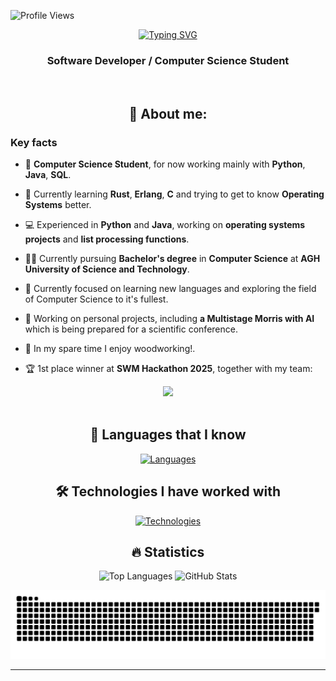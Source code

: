 ![Profile Views](https://komarev.com/ghpvc/?username=jakubkalinski0&color=brightgreen&style=flat-square&abbreviated=true)

<div align="center">

[![Typing SVG](https://readme-typing-svg.demolab.com?font=Fira+Code&pause=500&width=150&lines=Hi+there+👋;I'm+Jakub+👀)](https://git.io/typing-svg)   

### Software Developer / Computer Science Student

<br>

## 👨 About me:

</div>

### Key facts

- 💼 **Computer Science Student**, for now working mainly with **Python**, **Java**, **SQL**.

- 🧠 Currently learning **Rust**, **Erlang**, **C** and trying to get to know **Operating Systems** better.

- 💻 Experienced in **Python** and **Java**, working on **operating systems projects** and **list processing functions**.

- 👨‍🎓 Currently pursuing **Bachelor's degree** in **Computer Science** at **AGH University of Science and Technology**.

- 🎯 Currently focused on learning new languages and exploring the field of Computer Science to it's fullest.

- 🚀 Working on personal projects, including **a Multistage Morris with AI** which is being prepared for a scientific conference.

- 🌲 In my spare time I enjoy woodworking!.

- 🏆 1st place winner at **SWM Hackathon 2025**, together with my team:

<div align="center">
  <img src="https://github.com/user-attachments/assets/ae6b01f7-3c86-4f12-b557-ecc1cdc2932a" width="70%">
</div>

<br>
<div align="center">

## 🚀 Languages that I know

[![Languages](https://skillicons.dev/icons?i=py,c,java,cpp,erlang,rust,sqlite,mysql,bash,&perline=6)](https://skillicons.dev)

## 🛠️ Technologies I have worked with

[![Technologies](https://skillicons.dev/icons?i=docker,git,github,vscode,linux,ubuntu,sqlite,fastapi,clion,gdb&perline=7)](https://skillicons.dev)

## 🔥 Statistics

![Top Languages](https://github-readme-stats.vercel.app/api/top-langs/?username=jakubkalinski0&theme=vue-dark&show_icons=true&hide_border=true&layout=compact&hide=jupyter%20notebook)
![GitHub Stats](https://github-readme-stats.vercel.app/api?username=jakubkalinski0&hide=stars&hide_rank=true&show_icons=true&icon_color=800480&title_color=41b883&bg_color=273849&hide_border=true&text_color=ffffff&text_bold=false)

<picture>
  <source media="(prefers-color-scheme: dark)" srcset="https://raw.githubusercontent.com/jakubkalinski0/jakubkalinski0/output/github-contribution-grid-snake-dark.svg" />
  <source media="(prefers-color-scheme: light)" srcset="https://raw.githubusercontent.com/jakubkalinski0/jakubkalinski0/output/github-contribution-grid-snake.svg" />
  <img alt="github-snake" src="https://raw.githubusercontent.com/jakubkalinski0/jakubkalinski0/output/github-contribution-grid-snake.svg" />
</picture>

</div>

---
